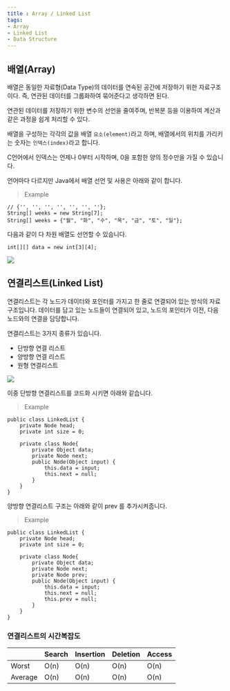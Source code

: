 ```yaml
---
title : Array / Linked List
tags:
- Array
- Linked List
- Data Structure
---  
```


## 배열(Array)

배열은 동일한 자료형(Data Type)의 데이터를 연속된 공간에 저장하기 위한 자료구조이다. 즉, 연관된 데이터를 그룹화하여 묶어준다고 생각하면 된다. 

연관된 데이터를 저장하기 위한 변수의 선언을 줄여주며, 반복문 등을 이용하여 계산과 같은 과정을 쉽게 처리할 수 있다.

배열을 구성하는 각각의 값을 배열 `요소(element)`라고 하며, 배열에서의 위치를 가리키는 숫자는 `인덱스(index)`라고 합니다.

C언어에서 인덱스는 언제나 0부터 시작하며, 0을 포함한 양의 정수만을 가질 수 있습니다.


언어마다 다르지만 Java에서 배열 선언 및 사용은 아래와 같이 합니다.

> Example

```
// {'', '', '', '', '', '', ''};
String[] weeks = new String[7]; 
String[] weeks = {"월", "화", "수", "목", "금", "토", "일"};
```

다음과 같이 다 차원 배열도 선언할 수 있습니다.

```
int[][] data = new int[3][4];
```

![](https://user-images.githubusercontent.com/44635266/66618883-e8759880-ec15-11e9-9a57-a4603a2d28c4.png)

## 연결리스트(Linked List)

연결리스트는 각 노드가 데이터와 포인터를 가지고 한 줄로 연결되어 있는 방식의 자료구조입니다. 데이터를 담고 있는 노드들이 연결되어 있고, 노드의 포인터가 이전, 다음 노드와의 연결을 담당합니다.

연결리스트는 3가지 종류가 있습니다.

* 단방향 연결 리스트
* 양방향 연결 리스트
* 원형 연결리스트

![](https://user-images.githubusercontent.com/44635266/66550393-45bf0a80-eb80-11e9-9176-7a97e6270f3e.png)

이중 단방향 연결리스트를 코드화 시키면 아래와 같습니다.

> Example 

```
public class LinkedList {
    private Node head;
    private int size = 0;
    
    private class Node{
        private Object data;
        private Node next;
        public Node(Object input) {
            this.data = input;
            this.next = null;
        }
    }
}
```

양방향 연결리스트 구조는 아래와 같이 prev 를 추가시켜줍니다.

> Example

```
public class LinkedList {
    private Node head;
    private int size = 0;
    
    private class Node{
        private Object data;
        private Node next;
        private Node prev;
        public Node(Object input) {
            this.data = input;
            this.next = null;
            this.prev = null;
        }
    }
}
```

### 연결리스트의 시간복잡도

|       |Search     |Insertion  |Deletion   |Access     |
|-------|-----------|-----------|-----------|-----------|
|Worst  |O(n)       |O(n)       |O(n)       |O(n)       |
|Average|O(n)       |O(n)       |O(n)       |O(n)       |




